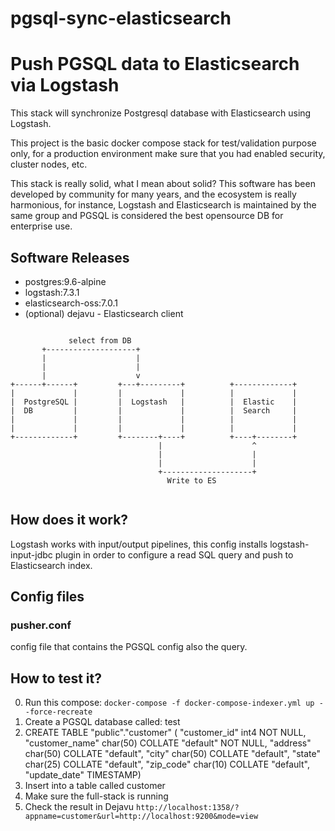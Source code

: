 # pgsql-sync-elasticsearch
# Push PGSQL data to Elasticsearch via Logstash
This stack will synchronize Postgresql database with Elasticsearch using Logstash.

This project is the basic docker compose stack for test/validation purpose only, for a production environment make sure that you had enabled security, cluster nodes, etc.

This stack is really solid, what I mean about solid? This software has been developed by community for many years, and the ecosystem is really harmonious, for instance, Logstash and Elasticsearch is maintained by the same group and PGSQL is considered the best opensource DB for enterprise use.

## Software Releases

* postgres:9.6-alpine
* logstash:7.3.1
* elasticsearch-oss:7.0.1
* (optional) dejavu - Elasticsearch client


```ditaa

             select from DB
       +--------------------+
       |                    |
       |                    |
       |                    v
+------+------+         +---+---------+          +-------------+
|             |         |             |          |             |
|  PostgreSQL |         |  Logstash   |          |  Elastic    |
|  DB         |         |             |          |  Search     |
|             |         |             |          |             |
|             |         |             |          |             |
+-------------+         +--------+----+          +----+--------+
                                 |                    ^
                                 |                    |
                                 |                    |
                                 +--------------------+
                                   Write to ES


```

## How does it work?

Logstash works with input/output pipelines, this config installs logstash-input-jdbc plugin in order to configure a read SQL query and push to Elasticsearch index.


## Config files

### pusher.conf
config file that contains the PGSQL config also the query.

## How to test it?
0. Run this compose:
   ` docker-compose -f docker-compose-indexer.yml up --force-recreate `
1. Create a PGSQL database called: test
2. CREATE TABLE "public"."customer" (
  "customer_id" int4 NOT NULL,
  "customer_name" char(50) COLLATE "default" NOT NULL,
  "address" char(50) COLLATE "default",
  "city" char(50) COLLATE "default",
  "state" char(25) COLLATE "default",
  "zip_code" char(10) COLLATE "default",
  "update_date" TIMESTAMP)
3. Insert into a table called customer
4. Make sure the full-stack is running
5. Check the result in Dejavu
   `http://localhost:1358/?appname=customer&url=http://localhost:9200&mode=view`
